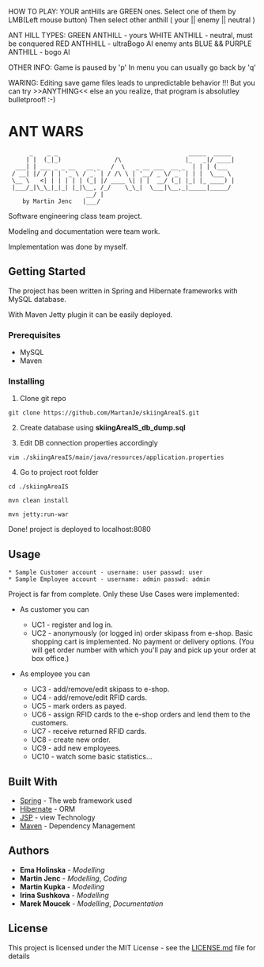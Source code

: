 HOW TO PLAY:
   YOUR antHills are GREEN ones. 
   Select one of them by LMB(Left mouse button)
   Then select other anthill ( your || enemy || neutral )


ANT HILL TYPES:
   GREEN ANTHILL            - yours
   WHITE ANTHILL            - neutral, must be conquered
   RED   ANTHHILL           - ultraBogo AI enemy ants
   BLUE  && PURPLE ANTHILL  - bogo AI


OTHER INFO:
   Game is paused by 'p'
   In menu you can usually go back by 'q'

   
WARING:
   Editing save game files leads to unpredictable behavior !!!
   But you can try >>ANYTHING<< else an you realize, that program is absolutley bulletproof! :-)

# ANT WARS

```
      _    _ _                                     _____  _____ 
     | |  (_|_)               /\                  |_   _|/ ____|
  ___| | ___ _ _ __   __ _   /  \   _ __ ___  __ _  | | | (___  
 / __| |/ / | | '_ \ / _` | / /\ \ | '__/ _ \/ _` | | |  \___ \ 
 \__ \   <| | | | | | (_| |/ ____ \| | |  __/ (_| |_| |_ ____) |
 |___/_|\_\_|_|_| |_|\__, /_/    \_\_|  \___|\__,_|_____|_____/ 
                      __/ |                                     
    by Martin Jenc   |___/                                     
```
Software engineering class team project.

Modeling and documentation were team work.

Implementation was done by myself.
 
## Getting Started
The project has been written in Spring and Hibernate frameworks with MySQL database. 

With Maven Jetty plugin it can be easily deployed.

### Prerequisites
*   MySQL
*   Maven


### Installing

1. Clone git repo

```
git clone https://github.com/MartanJe/skiingAreaIS.git
```

2. Create database using **skiingAreaIS_db_dump.sql**

3. Edit DB connection properties accordingly

```
vim ./skiingAreaIS/main/java/resources/application.properties
```

4. Go to project root folder 
```
cd ./skiingAreaIS
```
```
mvn clean install
```
```
mvn jetty:run-war
```
Done! project is deployed to localhost:8080

## Usage
    * Sample Customer account - username: user passwd: user
    * Sample Employee account - username: admin passwd: admin


Project is far from complete. Only these Use Cases were implemented:  

* As customer you can
    *   UC1 - register and log in.
    *   UC2 - anonymously (or logged in) order skipass from e-shop. Basic shopping cart is implemented. No payment or delivery options. (You will get order number with which you'll pay and pick up your order at box office.)

* As employee you can
    *   UC3 - add/remove/edit skipass to e-shop.
    *   UC4 - add/remove/edit RFID cards.
    *   UC5 - mark orders as payed.
    *   UC6 - assign RFID cards to the e-shop orders and lend them to the customers.
    *   UC7 - receive returned RFID cards.
    *   UC8 - create new order.
    *   UC9 - add new employees.
    *   UC10 - watch some basic statistics...

## Built With

* [Spring](https://spring.io/) - The web framework used
* [Hibernate](https://hibernate.org/) - ORM
* [JSP](http://www.oracle.com/technetwork/java/index-jsp-138231.html) - view Technology
* [Maven](https://maven.apache.org/) - Dependency Management


## Authors

* **Ema Holinska**      - *Modelling*
* **Martin Jenc**       - *Modelling*, *Coding*
* **Martin Kupka**      - *Modelling*
* **Irina Sushkova**    - *Modelling*
* **Marek Moucek**      - *Modelling*, *Documentation*

## License

This project is licensed under the MIT License - see the [LICENSE.md](LICENSE.md) file for details
